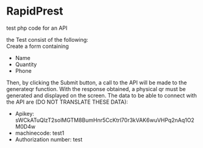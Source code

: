 # RapidPrest

test php code for an API

the Test consist of the following:
<br>
Create a form containing
<ul>
<li>Name</li>
<li>Quantity</li>
<li>Phone</li>
</ul>
Then, by clicking the Submit button, a call to the API will be made to the generateqr function.
With the response obtained, a physical qr must be generated and displayed on the screen.
The data to be able to connect with the API are (DO NOT TRANSLATE THESE DATA):
<ul>
<li>Apikey: sWCkATuQlzT2solMGTM8BumHnr5CcKtrl70r3kVAK6wuVHPq2nAq1O2M0D4w</li>
<li>machinecode: test1</li>
<li>Authorization number: test</li>
</ul>
